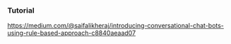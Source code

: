 

### Tutorial

https://medium.com/@saifalikheraj/introducing-conversational-chat-bots-using-rule-based-approach-c8840aeaad07
